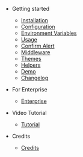 * Getting started

  * [Installation](sweet-alert/install.md)
  * [Configuration](sweet-alert/config.md)
  * [Environment Variables](sweet-alert/environment.md)
  * [Usage](sweet-alert/usage?id=usage)
  * [Confirm Alert](sweet-alert/confirm-alert?id=confirm-alert)
  * [Middleware](sweet-alert/middleware?id=middleware)
  * [Themes](sweet-alert/themes?id=themes)
  * [Helpers](sweet-alert/helpers?id=helpers)
  * [Demo](sweet-alert/demo)
  * [Changelog](sweet-alert/changelog)

* For Enterprise
    * [Enterprise](sweet-alert/enterprise.md)

* Video Tutorial
    * [Tutorial](sweet-alert/tutorial.md)
* Credits
    * [Credits](sweet-alert/credits.md)
